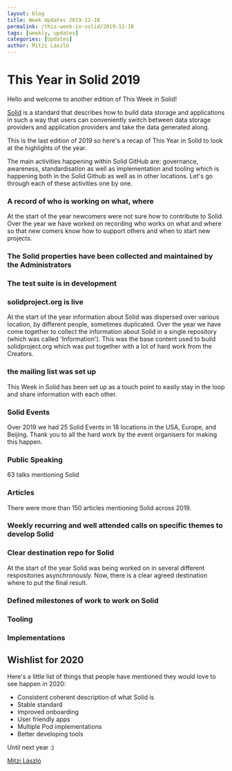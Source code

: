 ```yaml
---
layout: blog
title: Week Updates 2019-12-18
permalink: /this-week-in-solid/2019-12-18
tags: [weekly, updates]
categories: [Updates]
author: Mitzi László
---
```


# This Year in Solid 2019

Hello and welcome to another edition of This Week in Solid!

[Solid](https://solidproject.org) is a standard that describes how to build data storage and applications in such a way that users can conveniently switch between data storage providers and application providers and take the data generated along.

This is the last edition of 2019 so here's a recap of This Year in Solid to look at the highlights of the year. 

The main activities happening within Solid GitHub are: governance, awareness, standardisation as well as implementation and tooling which is happening both in the Solid Github as well as in other locations. Let's go through each of these activities one by one. 

### A record of who is working on what, where 
At the start of the year newcomers were not sure how to contribute to Solid. Over the year we have worked on recording who works on what and where so that new comers know how to support others and when to start new projects. 

### The Solid properties have been collected and maintained by the Administrators 

### The test suite is in development 

### solidproject.org is live 
At the start of the year information about Solid was dispersed over various location, by different people, sometimes duplicated. Over the year we have come together to collect the information about Solid in a single repository (which was called 'Information'). This was the base content used to build solidproject.org which was put together with a lot of hard work from the Creators. 

### the mailing list was set up 
This Week in Solid has been set up as a touch point to easily stay in the loop and share information with each other. 

### Solid Events 
Over 2019 we had 25 Solid Events in 18 locations in the USA, Europe, and Beijing. Thank you to all the hard work by the event organisers for making this happen. 

### Public Speaking 
63 talks mentioning Solid 

### Articles 
There were more than 150 articles mentioning Solid across 2019. 

### Weekly recurring and well attended calls on specific themes to develop Solid 

### Clear destination repo for Solid 
At the start of the year Solid was being worked on in several different respositories asynchronously. Now, there is a clear agreed destination where to put the final result. 

### Defined milestones of work to work on Solid 

### Tooling 

### Implementations 

## Wishlist for 2020 
Here's a little list of things that people have mentioned they would love to see happen in 2020: 
* Consistent coherent description of what Solid is 
* Stable standard
* Improved onboarding 
* User friendly apps 
* Multiple Pod implementations
* Better developing tools

Until next year :) 

[Mitzi László](https://github.com/Mitzi-Laszlo)
